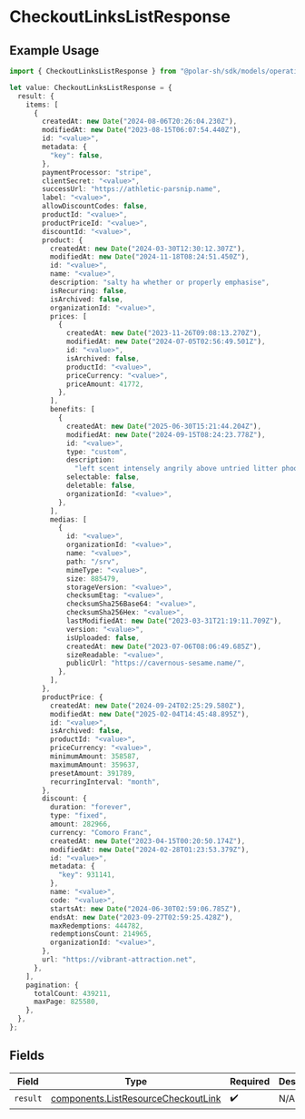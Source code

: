 # CheckoutLinksListResponse

## Example Usage

```typescript
import { CheckoutLinksListResponse } from "@polar-sh/sdk/models/operations";

let value: CheckoutLinksListResponse = {
  result: {
    items: [
      {
        createdAt: new Date("2024-08-06T20:26:04.230Z"),
        modifiedAt: new Date("2023-08-15T06:07:54.440Z"),
        id: "<value>",
        metadata: {
          "key": false,
        },
        paymentProcessor: "stripe",
        clientSecret: "<value>",
        successUrl: "https://athletic-parsnip.name",
        label: "<value>",
        allowDiscountCodes: false,
        productId: "<value>",
        productPriceId: "<value>",
        discountId: "<value>",
        product: {
          createdAt: new Date("2024-03-30T12:30:12.307Z"),
          modifiedAt: new Date("2024-11-18T08:24:51.450Z"),
          id: "<value>",
          name: "<value>",
          description: "salty ha whether or properly emphasise",
          isRecurring: false,
          isArchived: false,
          organizationId: "<value>",
          prices: [
            {
              createdAt: new Date("2023-11-26T09:08:13.270Z"),
              modifiedAt: new Date("2024-07-05T02:56:49.501Z"),
              id: "<value>",
              isArchived: false,
              productId: "<value>",
              priceCurrency: "<value>",
              priceAmount: 41772,
            },
          ],
          benefits: [
            {
              createdAt: new Date("2025-06-30T15:21:44.204Z"),
              modifiedAt: new Date("2024-09-15T08:24:23.778Z"),
              id: "<value>",
              type: "custom",
              description:
                "left scent intensely angrily above untried litter phooey who because",
              selectable: false,
              deletable: false,
              organizationId: "<value>",
            },
          ],
          medias: [
            {
              id: "<value>",
              organizationId: "<value>",
              name: "<value>",
              path: "/srv",
              mimeType: "<value>",
              size: 885479,
              storageVersion: "<value>",
              checksumEtag: "<value>",
              checksumSha256Base64: "<value>",
              checksumSha256Hex: "<value>",
              lastModifiedAt: new Date("2023-03-31T21:19:11.709Z"),
              version: "<value>",
              isUploaded: false,
              createdAt: new Date("2023-07-06T08:06:49.685Z"),
              sizeReadable: "<value>",
              publicUrl: "https://cavernous-sesame.name/",
            },
          ],
        },
        productPrice: {
          createdAt: new Date("2024-09-24T02:25:29.580Z"),
          modifiedAt: new Date("2025-02-04T14:45:48.895Z"),
          id: "<value>",
          isArchived: false,
          productId: "<value>",
          priceCurrency: "<value>",
          minimumAmount: 358587,
          maximumAmount: 359637,
          presetAmount: 391789,
          recurringInterval: "month",
        },
        discount: {
          duration: "forever",
          type: "fixed",
          amount: 282966,
          currency: "Comoro Franc",
          createdAt: new Date("2023-04-15T00:20:50.174Z"),
          modifiedAt: new Date("2024-02-28T01:23:53.379Z"),
          id: "<value>",
          metadata: {
            "key": 931141,
          },
          name: "<value>",
          code: "<value>",
          startsAt: new Date("2024-06-30T02:59:06.785Z"),
          endsAt: new Date("2023-09-27T02:59:25.428Z"),
          maxRedemptions: 444782,
          redemptionsCount: 214965,
          organizationId: "<value>",
        },
        url: "https://vibrant-attraction.net",
      },
    ],
    pagination: {
      totalCount: 439211,
      maxPage: 825580,
    },
  },
};
```

## Fields

| Field                                                                                      | Type                                                                                       | Required                                                                                   | Description                                                                                |
| ------------------------------------------------------------------------------------------ | ------------------------------------------------------------------------------------------ | ------------------------------------------------------------------------------------------ | ------------------------------------------------------------------------------------------ |
| `result`                                                                                   | [components.ListResourceCheckoutLink](../../models/components/listresourcecheckoutlink.md) | :heavy_check_mark:                                                                         | N/A                                                                                        |